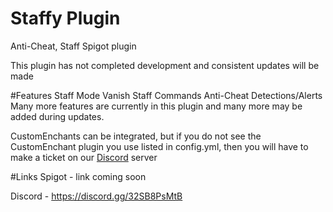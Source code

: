 # Staffy Plugin
Anti-Cheat, Staff Spigot plugin

This plugin has not completed development and consistent updates will be made

#Features
  Staff Mode
  Vanish
  Staff Commands
  Anti-Cheat Detections/Alerts
Many more features are currently in this plugin and many more may be added during updates.

CustomEnchants can be integrated, but if you do not see the CustomEnchant plugin you use listed in config.yml, then you will have to make a ticket on our [Discord](https://discord.gg/32SB8PsMtB) server

#Links
  Spigot - link coming soon
  
  Discord - https://discord.gg/32SB8PsMtB
